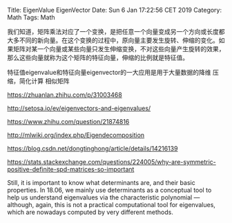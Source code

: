 Title: EigenValue EigenVector
Date: Sun  6 Jan 17:22:56 CET 2019
Category: Math
Tags: Math

我们知道，矩阵乘法对应了一个变换，是把任意一个向量变成另一个方向或长度都大多不同的新向量。在这个变换的过程中，原向量主要发生旋转、伸缩的变化。如果矩阵对某一个向量或某些向量只发生伸缩变换，不对这些向量产生旋转的效果，那么这些向量就称为这个矩阵的特征向量，伸缩的比例就是特征值。

特征值eigenvalue和特征向量eigenvector的一大应用是用于大量数据的降维
压缩，简化计算
相似矩阵

https://zhuanlan.zhihu.com/p/31003468

http://setosa.io/ev/eigenvectors-and-eigenvalues/

https://www.zhihu.com/question/21874816

http://mlwiki.org/index.php/Eigendecomposition

https://blog.csdn.net/dongtinghong/article/details/14216139

https://stats.stackexchange.com/questions/224005/why-are-symmetric-positive-definite-spd-matrices-so-important

Still, it is important to know what determinants are, and their basic properties. In 18.06, we mainly use determinants as a conceptual tool to help us understand eigenvalues via the characteristic polynomial — although, again, this is not a practical computational tool for eigenvalues, which are nowadays computed by very different methods.
